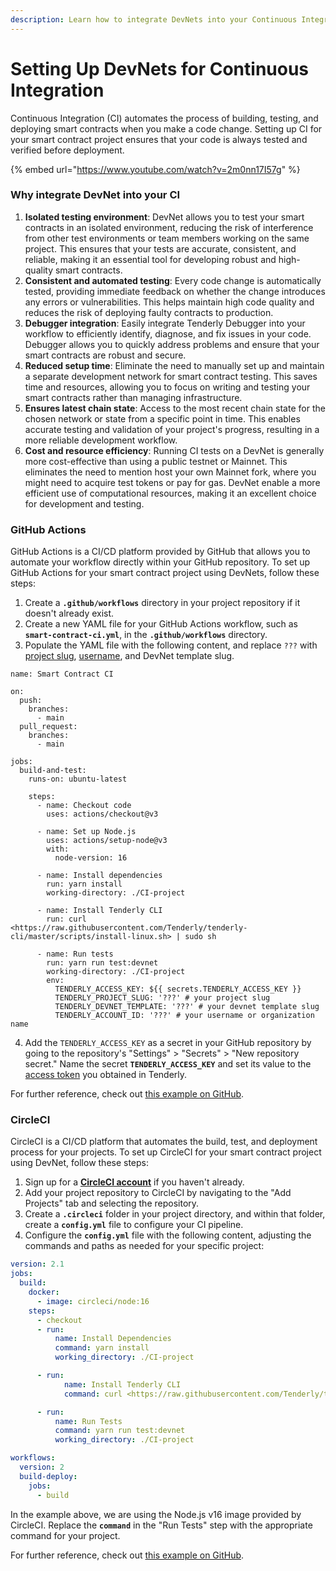 ```yaml
---
description: Learn how to integrate DevNets into your Continuous Integration (CI) pipeline.
---
```


# Setting Up DevNets for Continuous Integration

Continuous Integration (CI) automates the process of building, testing, and deploying smart contracts when you make a code change. Setting up CI for your smart contract project ensures that your code is always tested and verified before deployment.

{% embed url="https://www.youtube.com/watch?v=2m0nn17I57g" %}

### Why integrate DevNet into your CI

1. **Isolated testing environment**: DevNet allows you to test your smart contracts in an isolated environment, reducing the risk of interference from other test environments or team members working on the same project. This ensures that your tests are accurate, consistent, and reliable, making it an essential tool for developing robust and high-quality smart contracts.
2. **Consistent and automated testing**: Every code change is automatically tested, providing immediate feedback on whether the change introduces any errors or vulnerabilities. This helps maintain high code quality and reduces the risk of deploying faulty contracts to production.
3. **Debugger integration**: Easily integrate Tenderly Debugger into your workflow to efficiently identify, diagnose, and fix issues in your code. Debugger allows you to quickly address problems and ensure that your smart contracts are robust and secure.
4. **Reduced setup time**: Eliminate the need to manually set up and maintain a separate development network for smart contract testing. This saves time and resources, allowing you to focus on writing and testing your smart contracts rather than managing infrastructure.
5. **Ensures latest chain state**: Access to the most recent chain state for the chosen network or state from a specific point in time. This enables accurate testing and validation of your project's progress, resulting in a more reliable development workflow.
6. **Cost and resource efficiency**: Running CI tests on a DevNet is generally more cost-effective than using a public testnet or Mainnet. This eliminates the need to mention host your own Mainnet fork, where you might need to acquire test tokens or pay for gas. DevNet enable a more efficient use of computational resources, making it an excellent choice for development and testing.

### GitHub Actions

GitHub Actions is a CI/CD platform provided by GitHub that allows you to automate your workflow directly within your GitHub repository. To set up GitHub Actions for your smart contract project using DevNets, follow these steps:

1. Create a **`.github/workflows`** directory in your project repository if it doesn't already exist.
2. Create a new YAML file for your GitHub Actions workflow, such as **`smart-contract-ci.yml`**, in the **`.github/workflows`** directory.
3. Populate the YAML file with the following content, and replace `???` with [project slug](../other/platform-access/how-to-find-the-project-slug-username-and-organization-name.md), [username](../other/platform-access/how-to-find-the-project-slug-username-and-organization-name.md), and DevNet template slug.

```
name: Smart Contract CI

on:
  push:
    branches:
      - main
  pull_request:
    branches:
      - main

jobs:
  build-and-test:
    runs-on: ubuntu-latest

    steps:
      - name: Checkout code
        uses: actions/checkout@v3

      - name: Set up Node.js
        uses: actions/setup-node@v3
        with:
          node-version: 16

      - name: Install dependencies
        run: yarn install
        working-directory: ./CI-project

      - name: Install Tenderly CLI
        run: curl <https://raw.githubusercontent.com/Tenderly/tenderly-cli/master/scripts/install-linux.sh> | sudo sh

      - name: Run tests
        run: yarn run test:devnet
        working-directory: ./CI-project
        env:
          TENDERLY_ACCESS_KEY: ${{ secrets.TENDERLY_ACCESS_KEY }}
          TENDERLY_PROJECT_SLUG: '???' # your project slug
          TENDERLY_DEVNET_TEMPLATE: '???' # your devnet template slug
          TENDERLY_ACCOUNT_ID: '???' # your username or organization name
```

4. Add the `TENDERLY_ACCESS_KEY` as a secret in your GitHub repository by going to the repository's "Settings" > "Secrets" > "New repository secret." Name the secret **`TENDERLY_ACCESS_KEY`** and set its value to the [access token](../other/platform-access/how-to-generate-api-access-tokens.md) you obtained in Tenderly.

For further reference, check out [this example on GitHub](https://github.com/Tenderly/devnet-examples/tree/main/CI-project).

### **CircleCI**

CircleCI is a CI/CD platform that automates the build, test, and deployment process for your projects. To set up CircleCI for your smart contract project using DevNet, follow these steps:

1. Sign up for a [**CircleCI account**](https://circleci.com/signup/) if you haven't already.
2. Add your project repository to CircleCI by navigating to the "Add Projects" tab and selecting the repository.
3. Create a **`.circleci`** folder in your project directory, and within that folder, create a **`config.yml`** file to configure your CI pipeline.
4. Configure the **`config.yml`** file with the following content, adjusting the commands and paths as needed for your specific project:

```yaml
version: 2.1
jobs:
  build:
    docker:
      - image: circleci/node:16
    steps:
      - checkout
      - run:
          name: Install Dependencies
          command: yarn install
          working_directory: ./CI-project

      - run:
            name: Install Tenderly CLI
            command: curl <https://raw.githubusercontent.com/Tenderly/tenderly-cli/master/scripts/install-linux.sh> | sudo sh

      - run:
          name: Run Tests
          command: yarn run test:devnet
          working_directory: ./CI-project

workflows:
  version: 2
  build-deploy:
    jobs:
      - build
```

In the example above, we are using the Node.js v16 image provided by CircleCI. Replace the **`command`** in the "Run Tests" step with the appropriate command for your project.

For further reference, check out [this example on GitHub](https://github.com/Tenderly/devnet-examples/tree/main/CI-project).
